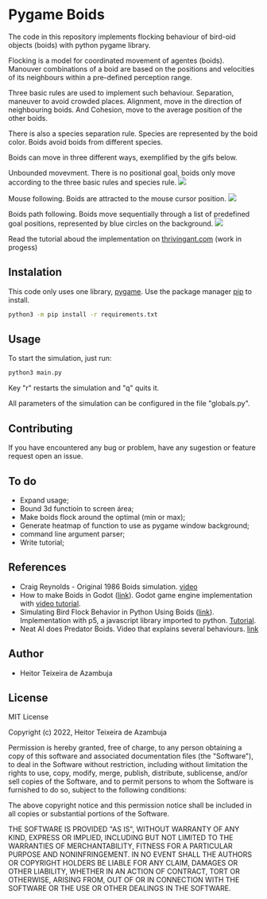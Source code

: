 # Pygame Boids

The code in this repository implements flocking behaviour of bird-oid objects (boids) with python pygame library.

Flocking is a model for coordinated movement of agentes (boids). Manouver combinations of a boid are based on the positions and velocities of its neighbours within a pre-defined perception range. 

Three basic rules are used to implement such behaviour. Separation, maneuver to avoid crowded places. Alignment, move in the direction of neighbouring boids. And Cohesion, move to the average position of the other boids.

There is also a species separation rule. Species are represented by the boid color. Boids avoid boids from different species.

Boids can move in three different ways, exemplified by the gifs below.

Unbounded movevment. There is no positional goal, boids only move according to the three basic rules and species rule.
![](https://github.com/heitor-azambuja/huge-gifs/blob/main/boids-unbound.gif)

Mouse following. Boids are attracted to the mouse cursor position.
![](https://github.com/heitor-azambuja/huge-gifs/blob/main/boids-follow-mouse.gif)

Boids path following. Boids move sequentially through a list of predefined goal positions, represented by blue circles on the background.
![](https://github.com/heitor-azambuja/huge-gifs/blob/main/boids-follow-path-list.gif)

Read the tutorial aboud the implementation on [thrivingant.com](https://www.thrivingant.com) (work in progess)

## Instalation

This code only uses one library, [pygame](https://www.pygame.org/docs/). Use the package manager [pip](https://pip.pypa.io/en/stable/) to install.

```bash
python3 -m pip install -r requirements.txt
```

## Usage

To start the simulation, just run:
```bash
python3 main.py 
```
Key "r" restarts the simulation and "q" quits it. 

All parameters of the simulation can be configured in the file "globals.py".

## Contributing

If you have encountered any bug or problem, have any sugestion or feature request open an issue.

## To do
 - Expand usage;
 - Bound 3d functioin to screen área;
 - Make boids flock around the optimal (min or max);
 - Generate heatmap of function to use as pygame window background;
 - command line argument parser;
 - Write tutorial;


## References
- Craig Reynolds - Original 1986 Boids simulation. [video](https://www.youtube.com/watch?v=86iQiV3-3IA)
- How to make Boids in Godot ([link](https://github.com/aimforbigfoot/NAD-LAB-Godot-Projects/tree/master/boidsArea2D)). Godot game engine implementation with [video tutorial](https://www.youtube.com/watch?v=oFnIlNW_p10&ab_channel=NADLABS).
- Simulating Bird Flock Behavior in Python Using Boids ([link](https://github.com/roholazandie/boids)). Implementation with p5, a javascript library imported to python. [Tutorial](https://betterprogramming.pub/boids-simulating-birds-flock-behavior-in-python-9fff99375118).
- Neat AI does Predator Boids. Video that explains several behaviours. [link](https://www.youtube.com/watch?v=rkQB4zEJggE&ab_channel=NeatAI)

## Author
- Heitor Teixeira de Azambuja

## License

MIT License

Copyright (c) 2022,  Heitor Teixeira de Azambuja

Permission is hereby granted, free of charge, to any person obtaining a copy
of this software and associated documentation files (the "Software"), to deal
in the Software without restriction, including without limitation the rights
to use, copy, modify, merge, publish, distribute, sublicense, and/or sell
copies of the Software, and to permit persons to whom the Software is
furnished to do so, subject to the following conditions:

The above copyright notice and this permission notice shall be included in all
copies or substantial portions of the Software.

THE SOFTWARE IS PROVIDED "AS IS", WITHOUT WARRANTY OF ANY KIND, EXPRESS OR
IMPLIED, INCLUDING BUT NOT LIMITED TO THE WARRANTIES OF MERCHANTABILITY,
FITNESS FOR A PARTICULAR PURPOSE AND NONINFRINGEMENT. IN NO EVENT SHALL THE
AUTHORS OR COPYRIGHT HOLDERS BE LIABLE FOR ANY CLAIM, DAMAGES OR OTHER
LIABILITY, WHETHER IN AN ACTION OF CONTRACT, TORT OR OTHERWISE, ARISING FROM,
OUT OF OR IN CONNECTION WITH THE SOFTWARE OR THE USE OR OTHER DEALINGS IN THE
SOFTWARE.